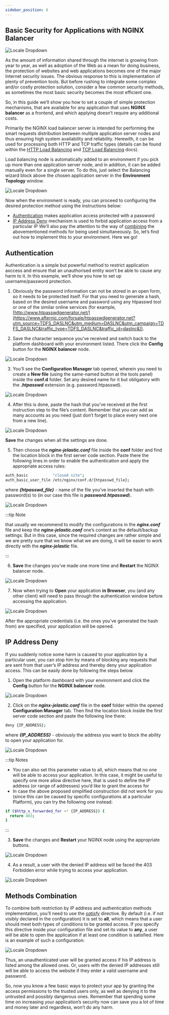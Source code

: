 ```yaml
---
sidebar_position: 6
---
```


## Basic Security for Applications with NGINX Balancer

<div style={{
    display: 'grid',
    gridTemplateColumns: '0.15fr 1fr',
    gap: '10px'
}}>
<div>
<div style={{
    display: 'flex',
    alignItems: 'center',
    justifyContent: 'cetner',
}}>

![Locale Dropdown](./img/AppSecuritywithNGINXBalancer/cloud.png)

</div>
</div>
<div>

As the amount of information shared through the internet is growing from year to year, as well as adoption of the Web as a mean for doing business, the protection of websites and web applications becomes one of the major Internet security issues. The obvious response to this is implementation of plenty of prevention tools. But before rushing to integrate some complex and/or costly protection solution, consider a few common security methods, as sometimes the most basic security becomes the most efficient one.

</div>
</div>

So, in this guide we’ll show you how to set a couple of simple protection mechanisms, that are available for any application that uses **NGINX balancer** as a frontend, and which applying doesn’t require any additional costs.

Primarily the NGINX load balancer server is intended for performing the smart requests distribution between multiple application server nodes and thus ensuring high system availability and reliability. Herewith, it can be used for processing both HTTP and TCP traffic types (details can be found within the [HTTP Load Balancing](/docs/Load%20Balancers/Load%20Balancing) and [TCP Load Balancing](/docs/Load%20Balancers/NGINX/TCP%20Load%20Balancing) docs).

Load balancing node is automatically added to an environment if you pick up more than one application server node, and in addition, it can be added manually even for a single server. To do this, just select the Balancing wizard block above the chosen application server in the **Environment Topology** window.

<div style={{
    display:'flex',
    justifyContent: 'center',
    margin: '0 0 1rem 0'
}}>

![Locale Dropdown](./img/AppSecuritywithNGINXBalancer/env-wiz.png)

</div>

Now when the environment is ready, you can proceed to configuring the desired protection method using the instructions below:

- [Authentication](/docs/Load%20Balancers/NGINX/App%20Security%20with%20NGINX%20Balancer#authentication) makes application access protected with a password
- [IP Address Deny](/docs/Load%20Balancers/NGINX/App%20Security%20with%20NGINX%20Balancer#ip-address-deny) mechanism is used to forbid application access from a particular IP
  We’ll also pay the attention to the way of [combining](/docs/Load%20Balancers/NGINX/App%20Security%20with%20NGINX%20Balancer#methods-combination) the abovementioned methods for being used simultaneously. So, let’s find out how to implement this to your environment. Here we go!

## Authentication

Authentication is a simple but powerful method to restrict application axccess and ensure that an unauthorised entity won’t be able to cause any harm to it. In this example, we’ll show you how to set up username/password protection.

1. Obviously the password information can not be stored in an open form, so it needs to be protected itself. For that you need to generate a hash, based on the desired username and password using any htpasswd tool or one of the similar online services (for example, [http://www.htpasswdgenerator.net/](https://www.afternic.com/forsale/htpasswdgenerator.net?utm_source=TDFS_DASLNC&utm_medium=DASLNC&utm_campaign=TDFS_DASLNC&traffic_type=TDFS_DASLNC&traffic_id=daslnc&)).

2. Save the character sequence you’ve received and switch back to the platform dashboard with your environment listed. There click the **Config** button for the **NGINX balancer** node.

<div style={{
    display:'flex',
    justifyContent: 'center',
    margin: '0 0 1rem 0'
}}>

![Locale Dropdown](./img/AppSecuritywithNGINXBalancer/config.png)

</div>

3. You’ll see the **Configuration Manager** tab opened, wherein you need to create a **New file** (using the same-named button at the tools panel) inside the **conf.d** folder. Set any desired name for it but obligatory with the **_.htpasswd_** extension (e.g. password.htpasswd).

<div style={{
    display:'flex',
    justifyContent: 'center',
    margin: '0 0 1rem 0'
}}>

![Locale Dropdown](./img/AppSecuritywithNGINXBalancer/new-file.png)

</div>

4. After this is done, paste the hash that you’ve received at the first instruction step to the file’s content. Remember that you can add as many accounts as you need (just don’t forget to place every next one from a new line).

<div style={{
    display:'flex',
    justifyContent: 'center',
    margin: '0 0 1rem 0'
}}>

![Locale Dropdown](./img/AppSecuritywithNGINXBalancer/passwords.png)

</div>

**Save** the changes when all the settings are done.

5. Then choose the **_nginx-jelastic.conf_** file inside the **conf** folder and find the location block in the first server code section. Paste there the following lines in order to enable the authentication and apply the appropriate access rules:

```bash
auth_basic           "closed site";
auth_basic_user_file /etc/nginx/conf.d/{htpasswd_file};
```

where **_{htpasswd_file}_** - name of the file you’ve inserted the hash with password(s) to (in our case this file is **_password.htpasswd_**).

<div style={{
    display:'flex',
    justifyContent: 'center',
    margin: '0 0 1rem 0'
}}>

![Locale Dropdown](./img/AppSecuritywithNGINXBalancer/conf.png)

</div>

:::tip Note

that usually we recommend to modify the configurations in the **_nginx.conf_** file and keep the **_nginx-jelastic.conf_** one’s content as the default/backup settings. But in this case, since the required changes are rather simple and we are pretty sure that we know what we are doing, it will be easier to work directly with the **_nginx-jelastic_** file.

:::

6. **Save** the changes you’ve made one more time and **Restart** the NGINX balancer node.

<div style={{
    display:'flex',
    justifyContent: 'center',
    margin: '0 0 1rem 0'
}}>

![Locale Dropdown](./img/AppSecuritywithNGINXBalancer/restart.png)

</div>

7. Now when trying to **Open** your application **in Browser**, you (and any other client) will need to pass through the authentication window before accessing the application.

<div style={{
    display:'flex',
    justifyContent: 'center',
    margin: '0 0 1rem 0'
}}>

![Locale Dropdown](./img/AppSecuritywithNGINXBalancer/auth.png)

</div>

After the appropriate credentials (i.e. the ones you’ve generated the hash from) are specified, your application will be opened.

## IP Address Deny

If you suddenly notice some harm is caused to your application by a particular user, you can stop him by means of blocking any requests that are sent from that user’s IP address and thereby deny your application access. This can be easily done by following the steps below.

1. Open the platform dashboard with your environment and click the **Config** button for the **NGINX balancer** node.

<div style={{
    display:'flex',
    justifyContent: 'center',
    margin: '0 0 1rem 0'
}}>

![Locale Dropdown](./img/AppSecuritywithNGINXBalancer/config.png)

</div>

2. Click on the **_nginx-jelastic.conf_** file in the **conf** folder within the opened **Configuration Manager** tab. Then find the location block inside the first server code section and paste the following line there:

```bash
deny {IP_ADDRESS};
```

where **_{IP_ADDRESS}_** - obviously the address you want to block the ability to open your application for.

<div style={{
    display:'flex',
    justifyContent: 'center',
    margin: '0 0 1rem 0'
}}>

![Locale Dropdown](./img/AppSecuritywithNGINXBalancer/conf-2.png)

</div>

:::tip Notes

- You can also set this parameter value to all, which means that no one will be able to access your application. In this case, it might be useful to specify one more allow directive here, that is used to define the IP address (or range of addresses) you’d like to grant the access for
- In case the above proposed simplified construction did not work for you (since this can be caused by specific configurations at a particular Platform), you can try the following one instead:

```bash
if ($http_x_forwarded_for ~* {IP_ADDRESS}) {
  return 403;
}
```

:::

3. **Save** the changes and **Restart** your NGINX node using the appropriate buttons.

<div style={{
    display:'flex',
    justifyContent: 'center',
    margin: '0 0 1rem 0'
}}>

![Locale Dropdown](./img/AppSecuritywithNGINXBalancer/restart.png)

</div>

4. As a result, a user with the denied IP address will be faced the 403 Forbidden error while trying to access your application.

<div style={{
    display:'flex',
    justifyContent: 'center',
    margin: '0 0 1rem 0'
}}>

![Locale Dropdown](./img/AppSecuritywithNGINXBalancer/forbidden.png)

</div>

## Methods Combination

To combine both restriction by IP address and authentication methods implementation, you’ll need to use the _[satisfy](https://nginx.org/en/docs/http/ngx_http_core_module.html#satisfy)_ directive. By default (i.e. if not visibly declared in the configuration) it is set to **all**, which means that a user should meet both types of conditions to be granted access. If you specify this directive inside your configuration file and set its value to **any**, a user will be able to open the application if at least one condition is satisfied. Here is an example of such a configuration:

<div style={{
    display:'flex',
    justifyContent: 'center',
    margin: '0 0 1rem 0'
}}>

![Locale Dropdown](./img/AppSecuritywithNGINXBalancer/conf-3.png)

</div>

Thus, an unauthenticated user will be granted access if his IP address is listed among the allowed ones. Or, users with the denied IP addresses still will be able to access the website if they enter a valid username and password.

So, now you know a few basic ways to protect your app by granting the access permissions to the trusted users only, as well as denying it to the untrusted and possibly dangerous ones. Remember that spending some time on increasing your application’s security now can save you a lot of time and money later and regardless, won’t do any harm.
